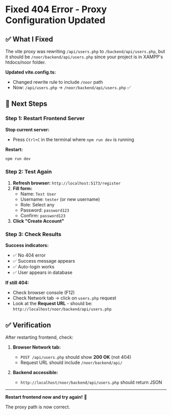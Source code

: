 # Fixed 404 Error - Proxy Configuration Updated

## ✅ What I Fixed

The vite proxy was rewriting `/api/users.php` to `/backend/api/users.php`, but it should be `/noor/backend/api/users.php` since your project is in XAMPP's htdocs/noor folder.

**Updated vite.config.ts:**
- Changed rewrite rule to include `/noor` path
- Now: `/api/users.php` → `/noor/backend/api/users.php` ✅

## 🔄 Next Steps

### Step 1: Restart Frontend Server

**Stop current server:**
- Press `Ctrl+C` in the terminal where `npm run dev` is running

**Restart:**
```powershell
npm run dev
```

### Step 2: Test Again

1. **Refresh browser:** `http://localhost:5173/register`
2. **Fill form:**
   - Name: `Test User`
   - Username: `tester` (or new username)
   - Role: Select any
   - Password: `password123`
   - Confirm: `password123`
3. **Click "Create Account"**

### Step 3: Check Results

**Success indicators:**
- ✅ No 404 error
- ✅ Success message appears
- ✅ Auto-login works
- ✅ User appears in database

**If still 404:**
- Check browser console (F12)
- Check Network tab → click on `users.php` request
- Look at the **Request URL** - should be: `http://localhost/noor/backend/api/users.php`

## ✅ Verification

After restarting frontend, check:

1. **Browser Network tab:**
   - `POST /api/users.php` should show **200 OK** (not 404)
   - Request URL should include `/noor/backend/api/`

2. **Backend accessible:**
   - `http://localhost/noor/backend/api/users.php` should return JSON

---

**Restart frontend now and try again!** 🚀

The proxy path is now correct.


